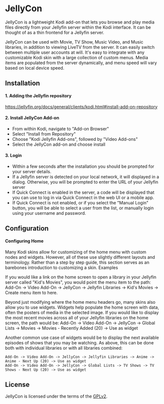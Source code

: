 # JellyCon

JellyCon is a lightweight Kodi add-on that lets you browse and play media files directly from your Jellyfin server within the Kodi interface.  It can be thought of as a thin frontend for a Jellyfin server.

JellyCon can be used with Movie, TV Show, Music Video, and Music libraries, in addition to viewing LiveTV from the server.  It can easily switch between multiple user accounts at will.  It's easy to integrate with any customizable Kodi skin with a large collection of custom menus.  Media items are populated from the server dynamically, and menu speed will vary based on local device speed.


## Installation

#### 1. Adding the Jellyfin repository

https://jellyfin.org/docs/general/clients/kodi.html#install-add-on-repository

#### 2. Install JellyCon Add-on

- From within Kodi, navigate to "Add-on Browser"
- Select "Install from Repository"
- Choose "Kodi Jellyfin Add-ons", followed by "Video Add-ons"
- Select the JellyCon add-on and choose install

#### 3. Login

- Within a few seconds after the installation you should be prompted for your server details.
- If a Jellyfin server is detected on your local network, it will displayed in a dialog. Otherwise, you will be prompted to enter the URL of your Jellyfin server
- If Quick Connect is enabled in the server, a code will be displayed that you can use to log in via Quick Connect in the web UI or a mobile app.
- If Quick Connect is not enabled, or if you select the "Manual Login" button, you will be able to select a user from the list, or manually login using your username and password.


## Configuration

#### Configuring Home

Many Kodi skins allow for customizing of the home menu with custom nodes and widgets. However, all of these use slightly different layouts and terminology. Rather than a step by step guide, this section serves as an barebones introduction to customizing a skin.
Examples

If you would like a link on the home screen to open a library in your Jellyfin server called "Kid's Movies", you would point the menu item to the path: Add-On -> Video Add-On -> JellyCon -> Jellyfin Libraries -> Kid's Movies -> Create menu item to here.

Beyond just modifying where the home menu headers go, many skins also allow you to use widgets. Widgets help populate the home screen with data, often the posters of media in the selected image. If you would like to display the most recent movies across all of your Jellyfin libraries on the home screen, the path would be: Add-On -> Video Add-On -> JellyCon -> Global Lists -> Movies -> Movies - Recently Added (20) -> Use as widget

Another common use case of widgets would be to display the next available episodes of shows that you may be watching. As above, this can be done both with individual libraries or with all libraries combined:

    Add-On -> Video Add-On -> JellyCon -> Jellyfin Libraries -> Anime -> Anime - Next Up (20) -> Use as widget
    Add-On -> Video Add-On -> JellyCon -> Global Lists -> TV Shows -> TV Shows - Next Up (20) -> Use as widget


## License

JellyCon is licensed under the terms of the [GPLv2](LICENSE.txt).
